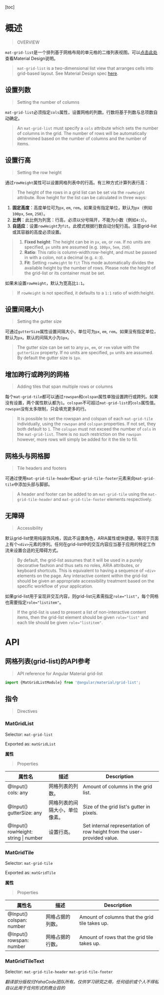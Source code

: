 [toc]

# 概述

> OVERVIEW

`mat-grid-list`是一个排列基于网格布局的单元格的二维列表视图。可以[点击此处](https://www.google.com/design/spec/components/grid-lists.html)查看Material Design说明。

> `mat-grid-list` is a two-dimensional list view that arranges cells into grid-based layout. See Material Design spec [here](https://www.google.com/design/spec/components/grid-lists.html).

## 设置列数

> Setting the number of columns

`mat-grid-list`必须指定`cols`属性，设置网格的列数。行数将基于列数与总项数自动确定。

> An `mat-grid-list` must specify a `cols` attribute which sets the number of columns in the grid. The number of rows will be automatically determined based on the number of columns and the number of items.

## 设置行高

> Setting the row height

通过`rowHeight`属性可以设置网格列表中的行高。有三种方式计算列表行高：

> The height of the rows in a grid list can be set via the `rowHeight` attribute. Row height for the list can be calculated in three ways:

1. **固定高度**：高度单位可为`px`, `em`, `rem`。如果没有指定单位，默认为`px`（例如`100px`, `5em`, `250`）。
2. **比例**：此比例为列宽：行高，必须以分号隔开，不能为小数（例如`4:3`）。
3. **自适应**：设置`rowHeight`为`fit`。此模式根据行数自动分配行高。注意grid-list或其容器的高度必须设置。

> 1. **Fixed height**: The height can be in `px`, `em`, or `rem`. If no units are specified, `px` units are assumed (e.g. `100px`, `5em`, `250`).
> 2. **Ratio**: This ratio is column-width:row-height, and must be passed in with a colon, not a decimal (e.g. `4:3`).
> 3. **Fit**: Setting `rowHeight` to `fit` This mode automatically divides the available height by the number of rows. Please note the height of the grid-list or its container must be set.

如果未设置`rowHeight`，默认为宽高比`1:1`。

> If `rowHeight` is not specified, it defaults to a `1:1` ratio of width:height.

## 设置间隔大小

> Setting the gutter size

可通过`gutterSize`属性设置间隔大小，单位可为`px`, `em`, `rem`。如果没有指定单位，默认为`px`。默认的间隔大小为`1px`。

> The gutter size can be set to any `px`, `em`, or `rem` value with the `gutterSize` property. If no units are specified, `px` units are assumed. By default the gutter size is `1px`.

## 增加跨行或跨列的网格

> Adding tiles that span multiple rows or columns

每个`mat-grid-tile`都可以通过`rowspan`和`colspan`属性单独设置跨行或跨列。如果没有设置，两个属性默认都为`1`。`colspan`不可超过`mat-grid-list`的`cols`属性值。`rowspan`没有太多限制，只会填充更多的行。

> It is possible to set the rowspan and colspan of each `mat-grid-tile` individually, using the `rowspan` and `colspan` properties. If not set, they both default to `1`. The `colspan` must not exceed the number of `cols` in the `mat-grid-list`. There is no such restriction on the `rowspan` however, more rows will simply be added for it the tile to fill.

## 网格头与网格脚

> Tile headers and footers

可通过使用`mat-grid-tile-header`和`mat-grid-tile-footer`元素来向`mat-grid-tile`中添加头部与脚部。

> A header and footer can be added to an `mat-grid-tile` using the `mat-grid-tile-header` and `mat-grid-tile-footer` elements respectively.

## 无障碍

> Accessibility

默认grid-list使用纯装饰风格，因此不设置角色，ARIA属性或快捷键。等同于页面上有个`<div>`元素的序列。任何在grid-list中的交互内容应当基于应用的特定工作流来设置合适的无障碍方式。

> By default, the grid-list assumes that it will be used in a purely decorative fashion and thus sets no roles, ARIA attributes, or keyboard shortcuts. This is equivalent to having a sequence of `<div>` elements on the page. Any interactive content within the grid-list should be given an appropriate accessibility treatment based on the specific workflow of your application.

如果grid-list用于呈现非交互内容，则grid-list元素需指定`role="list"`，每个网格也需要指定`role="listitem"`。

> If the grid-list is used to present a list of non-interactive content items, then the grid-list element should be given `role="list"` and each tile should be given `role="listitem"`.

# API

## 网格列表(grid-list)的API参考

> API reference for Angular Material grid-list

```ts
import {MatGridListModule} from '@angular/material/grid-list';
```

## 指令

> Directives

### MatGridList

Selector: `mat-grid-list`

Exported as: `matGridList`

**属性**

> Properties

属性名|描述|Description
-|-|-
@Input()<br>cols: any|网格列表的列数。|Amount of columns in the grid list.
@Input()<br>gutterSize: any|网格列表的间隔大小，单位像素。|Size of the grid list's gutter in pixels.
@Input()<br>rowHeight: string \| number|设置行高。|Set internal representation of row height from the user-provided value.

### MatGridTile

Selector: `mat-grid-tile`

Exported as: `matGridTile`

**属性**

> Properties

属性名|描述|Description
-|-|-
@Input()<br>colspan: number|网格占据的列数。|Amount of columns that the grid tile takes up.
@Input()<br>rowspan: number|网格占据的行数。|Amount of rows that the grid tile takes up.

### MatGridTileText

Selector: `mat-grid-tile-header` `mat-grid-tile-footer`

*翻译部分版权归YahaCode团队所有。仅供学习研究之用，任何组织或个人不得私自以此用于任何形式的商业目的*